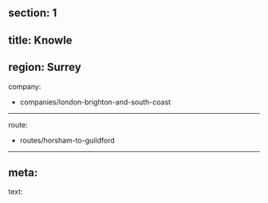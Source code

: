 section: 1
----
title: Knowle
----
region: Surrey
----
company:
- companies/london-brighton-and-south-coast
----
route:
- routes/horsham-to-guildford
----
meta:
----
text: